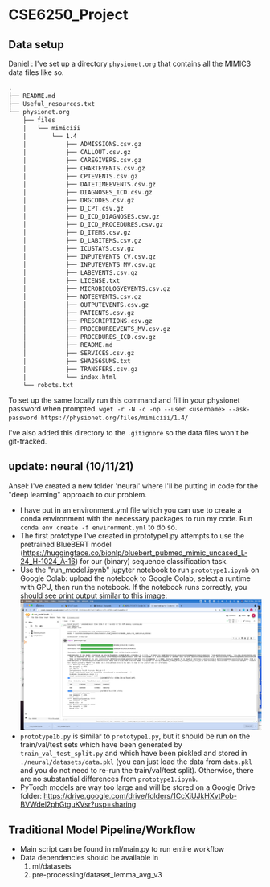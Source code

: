 # CSE6250_Project

## Data setup
Daniel : I've set up a directory `physionet.org` that contains all the MIMIC3 data files like so.
```
.
├── README.md
├── Useful_resources.txt
└── physionet.org
    ├── files
    │   └── mimiciii
    │       └── 1.4
    │           ├── ADMISSIONS.csv.gz
    │           ├── CALLOUT.csv.gz
    │           ├── CAREGIVERS.csv.gz
    │           ├── CHARTEVENTS.csv.gz
    │           ├── CPTEVENTS.csv.gz
    │           ├── DATETIMEEVENTS.csv.gz
    │           ├── DIAGNOSES_ICD.csv.gz
    │           ├── DRGCODES.csv.gz
    │           ├── D_CPT.csv.gz
    │           ├── D_ICD_DIAGNOSES.csv.gz
    │           ├── D_ICD_PROCEDURES.csv.gz
    │           ├── D_ITEMS.csv.gz
    │           ├── D_LABITEMS.csv.gz
    │           ├── ICUSTAYS.csv.gz
    │           ├── INPUTEVENTS_CV.csv.gz
    │           ├── INPUTEVENTS_MV.csv.gz
    │           ├── LABEVENTS.csv.gz
    │           ├── LICENSE.txt
    │           ├── MICROBIOLOGYEVENTS.csv.gz
    │           ├── NOTEEVENTS.csv.gz
    │           ├── OUTPUTEVENTS.csv.gz
    │           ├── PATIENTS.csv.gz
    │           ├── PRESCRIPTIONS.csv.gz
    │           ├── PROCEDUREEVENTS_MV.csv.gz
    │           ├── PROCEDURES_ICD.csv.gz
    │           ├── README.md
    │           ├── SERVICES.csv.gz
    │           ├── SHA256SUMS.txt
    │           ├── TRANSFERS.csv.gz
    │           └── index.html
    └── robots.txt
```
To set up the same locally run this command and fill in your physionet password when prompted.
`wget -r -N -c -np --user <username> --ask-password https://physionet.org/files/mimiciii/1.4/`

I've also added this directory to the `.gitignore` so the data files won't be git-tracked.

## update: neural (10/11/21)
Ansel: I've created a new folder 'neural' where I'll be putting in code for the "deep learning" approach to our problem. 

* I have put in an environment.yml file which you can use to create a conda environment with the necessary packages to run my code. Run `conda env create -f environment.yml` to do so. 
* The first prototype I've created in prototype1.py attempts to use the pretrained BlueBERT model (https://huggingface.co/bionlp/bluebert_pubmed_mimic_uncased_L-24_H-1024_A-16) for our (binary) sequence classification task.
* Use the "run_model.ipynb" jupyter notebook to run `prototype1.ipynb` on Google Colab: upload the notebook to Google Colab, select a runtime with GPU, then run the notebook. If the notebook runs correctly, you should see print output similar to this image:
![img.png](img.png)
* `prototype1b.py` is similar to `prototype1.py`, but it should be run on the train/val/test sets which have been generated by `train_val_test_split.py` and which have been pickled and stored in `./neural/datasets/data.pkl` (you can just load the data from `data.pkl` and you do not need to re-run the train/val/test split). Otherwise, there are no substantial differences from `prototype1.ipynb`.
* PyTorch models are way too large and will be stored on a Google Drive folder: https://drive.google.com/drive/folders/1CcXjUJkHXvtPob-BVWdel2phGtguKVsr?usp=sharing


## Traditional Model Pipeline/Workflow
* Main script can be found in ml/main.py to run entire workflow
* Data dependencies should be available in 
    1. ml/datasets
    2. pre-processing/dataset_lemma_avg_v3
